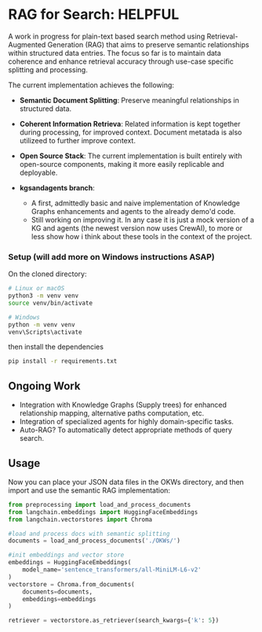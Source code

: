 # RAG for Search: HELPFUL
A work in progress for plain-text based search method using Retrieval-Augmented Generation 
(RAG) that aims to preserve semantic relationships within structured data entries. The focus 
so far is to maintain data coherence and enhance retrieval accuracy through use-case specific 
splitting and processing. 

The current implementation achieves the following: 
- **Semantic Document Splitting**: Preserve meaningful relationships in structured data. 
- **Coherent Information Retrieva**: Related information is kept together during processing, 
for improved context. Document metatada is also utilizeed to further improve context. 
- **Open Source Stack**: The current implementation is built entirely with open-source 
components, making it more easily replicable and deployable. 
 

- **kgsandagents branch**:

    - A first, admittedly basic and naive implementation of Knowledge Graphs enhancements and agents to the already demo'd code.
    - Still working on improving it. In any case it is just a mock version of a KG and agents (the newest version now uses CrewAI), to more or less show how i think about these tools in the context of the project.
### Setup (will add more on Windows instructions ASAP)
On the cloned directory:
```bash
# Linux or macOS
python3 -m venv venv
source venv/bin/activate

# Windows
python -m venv venv
venv\Scripts\activate
```
then install the dependencies

```bash
pip install -r requirements.txt
```
## Ongoing Work
- Integration with Knowledge Graphs (Supply trees) for enhanced relationship mapping, 
alternative paths computation, etc. 
- Integration of specialized agents for highly domain-specific tasks. 
- Auto-RAG? To automatically detect appropriate methods of query search. 

## Usage

Now you can place your JSON data files in the OKWs directory, and then import and use the 
semantic RAG implementation: 
```python
from preprocessing import load_and_process_documents
from langchain.embeddings import HuggingFaceEmbeddings
from langchain.vectorstores import Chroma

#load and process docs with semantic splitting
documents = load_and_process_documents('./OKWs/')

#init embeddings and vector store
embeddings = HuggingFaceEmbeddings(
	model_name='sentence_transformers/all-MiniLM-L6-v2'
)
vectorstore = Chroma.from_documents(
	documents=documents,
	embeddings=embeddings
)

retriever = vectorstore.as_retriever(search_kwargs={'k': 5})
```

